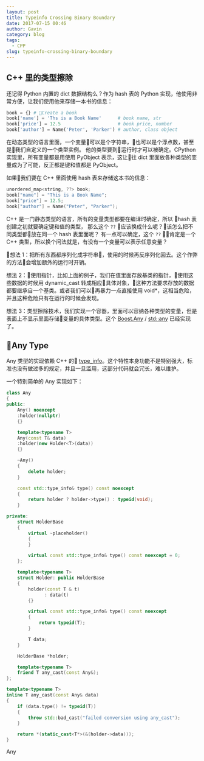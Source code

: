 ```yaml
---
layout: post
title: Typeinfo Crossing Binary Boundary
date: 2017-07-15 00:46
author: Gavin
category: blog
tags:
  - CPP
slug: typeinfo-crossing-binary-boundary
---
```


## C++ 里的类型擦除

还记得 Python 内置的 dict 数据结构么？作为 hash 表的 Python 实现，他使用非常方便，让我们使用他来存储一本书的信息：

```python
book = {} # Create a book
book['name'] = 'Ths is a Book Name'      # book name, str
book['price'] = 12.5                     # book price, number
book['author'] = Name('Peter', 'Parker') # author, class object
```

在动态类型的语言里面，一个变量可以是个字符串，也可以是个浮点数，甚至是我们自定义的一个类型实例。
他的类型要到运行时才可以被确定。CPython 实现里，所有变量都是用使用 PyObject 表示，这让往 dict
里面放各种类型的变量成为了可能，反正都是键和值都是 PyObject。

如果我们要在 C++ 里面使用 hash 表来存储这本书的信息：

```cpp
unordered_map<string, ??> book;
book["name"] = "This is a Book Name";
book["price"] = 12.5;
book["author"] = Name("Peter", "Parker");
```

C++ 是一门静态类型的语言，所有的变量类型都要在编译时确定，所以 hash 表创建之初就要确定键和值的类型，
那么这个 `??` 应该换成什么呢？该怎么把不同类型都放在同一个 hash 表里面呢？
有一点可以确定，这个 `??` 肯定是一个 C++ 类型，所以换个问法就是，有没有一个变量可以表示任意变量？

想法 1：把所有东西都序列化成字符串，使用的时候再反序列化回去。这个作弊的方法会增加额外的运行时开销。

想法 2：使用指针，比如上面的例子，我们在值里面存放基类的指针，使用这些数据的时候用 dynamic_cast 转成相应具体对象，这种方法要求存放的数据都要继承自一个基类。或者我们可以再暴力一点直接使用 void*，这相当危险，并且这种危险只有在运行的时候会发现。

想法 3：类型擦除技术，我们实现一个容器，里面可以容纳各种类型的变量，但是表面上不显示里面存储变量的具体类型。这个 [Boost.Any][boost_any] / [std::any][std_any] 已经实现了。

[boost_any]: http://www.boost.org/doc/libs/1_64_0/doc/html/variant.html
[std_any]: http://en.cppreference.com/w/cpp/utility/any

## Any Type

Any 类型的实现依赖 C++ 的 [type_info](http://en.cppreference.com/w/cpp/types/type_info)。这个特性本身功能不是特别强大，标准也没有做过多的规定，并且一旦滥用，这部分代码就会冗长，难以维护。

一个特别简单的 Any 实现如下：

```cpp
class Any
{
public:
    Any() noexcept
    :holder(nullptr)
    {}

    template<typename T>
    Any(const T& data)
    :holder(new Holder<T>(data))
    {}

    ~Any()
    {
        delete holder;
    }

    const std::type_info& type() const noexcept
    {
        return holder ? holder->type() : typeid(void);
    }

private:
    struct HolderBase
    {
        virtual ~placeholder()
        {
        }

        virtual const std::type_info& type() const noexcept = 0;
    };

    template<typename T>
    struct Holder: public HolderBase
    {
        holder(const T & t)
              : data(t)
        {}

        virtual const std::type_info& type() const noexcept
        {
            return typeid(T);
        }

        T data;
    }

    HolderBase *holder;

    template<typename T>
    friend T any_cast(const Any&);
};

template<typename T>
inline T any_cast(const Any& data)
{
    if (data.type() != typeid(T))
    {
        throw std::bad_cast("failed conversion using any_cast");
    }

    return *(static_cast<T*>(&(holder->data)));
}
```

Any